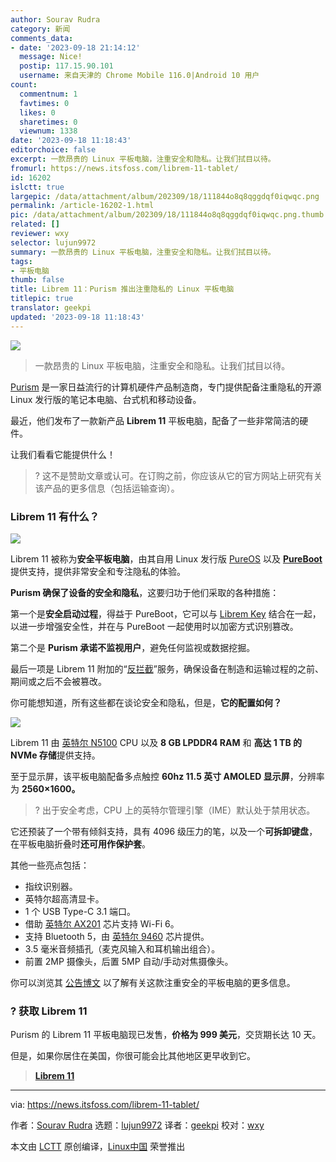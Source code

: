 ```yaml
---
author: Sourav Rudra
category: 新闻
comments_data:
- date: '2023-09-18 21:14:12'
  message: Nice!
  postip: 117.15.90.101
  username: 来自天津的 Chrome Mobile 116.0|Android 10 用户
count:
  commentnum: 1
  favtimes: 0
  likes: 0
  sharetimes: 0
  viewnum: 1338
date: '2023-09-18 11:18:43'
editorchoice: false
excerpt: 一款昂贵的 Linux 平板电脑，注重安全和隐私。让我们拭目以待。
fromurl: https://news.itsfoss.com/librem-11-tablet/
id: 16202
islctt: true
largepic: /data/attachment/album/202309/18/111844o8q8qggdqf0iqwqc.png
permalink: /article-16202-1.html
pic: /data/attachment/album/202309/18/111844o8q8qggdqf0iqwqc.png.thumb.jpg
related: []
reviewer: wxy
selector: lujun9972
summary: 一款昂贵的 Linux 平板电脑，注重安全和隐私。让我们拭目以待。
tags:
- 平板电脑
thumb: false
title: Librem 11：Purism 推出注重隐私的 Linux 平板电脑
titlepic: true
translator: geekpi
updated: '2023-09-18 11:18:43'
---
```


![](/data/attachment/album/202309/18/111844o8q8qggdqf0iqwqc.png)



> 
> 一款昂贵的 Linux 平板电脑，注重安全和隐私。让我们拭目以待。
> 
> 
> 


[Purism](https://puri.sm/) 是一家日益流行的计算机硬件产品制造商，专门提供配备注重隐私的开源 Linux 发行版的笔记本电脑、台式机和移动设备。


最近，他们发布了一款新产品 **Librem 11** 平板电脑，配备了一些非常简洁的硬件。


让我们看看它能提供什么！



> 
> ? 这不是赞助文章或认可。在订购之前，你应该从它的官方网站上研究有关该产品的更多信息（包括运输查询）。
> 
> 
> 


### Librem 11 有什么？


![](/data/attachment/album/202309/18/111844otctpt2tp0eot2to.jpg)


Librem 11 被称为**安全平板电脑**，由其自用 Linux 发行版 [PureOS](https://www.pureos.net/) 以及 **[PureBoot](https://puri.sm/projects/pureboot/)** 提供支持，提供非常安全和专注隐私的体验。


**Purism 确保了设备的安全和隐私**，这要归功于他们采取的各种措施：


第一个是**安全启动过程**，得益于 PureBoot，它可以与 [Librem Key](https://puri.sm/products/librem-key/) 结合在一起，以进一步增强安全性，并在与 PureBoot 一起使用时以加密方式识别篡改。


第二个是 **Purism 承诺不监视用户**，避免任何监视或数据挖掘。


最后一项是 Librem 11 附加的“[反拦截](https://puri.sm/posts/anti-interdiction-services/)”服务，确保设备在制造和运输过程的之前、期间或之后不会被篡改。


你可能想知道，所有这些都在谈论安全和隐私，但是，**它的配置如何？**


![](/data/attachment/album/202309/18/111845y3eig0fdgcgr9rgx.jpg)


Librem 11 由 [英特尔 N5100](https://www.intel.com/content/www/us/en/products/sku/212329/intel-celeron-processor-n5100-4m-cache-up-to-2-80-ghz/specifications.html) CPU 以及 **8 GB LPDDR4 RAM** 和 **高达 1 TB 的 NVMe 存储**提供支持。


至于显示屏，该平板电脑配备多点触控 **60hz 11.5 英寸 AMOLED 显示屏**，分辨率为 **2560×1600。**



> 
> ? 出于安全考虑，CPU 上的英特尔管理引擎（IME）默认处于禁用状态。
> 
> 
> 


它还预装了一个带有倾斜支持，具有 4096 级压力的笔，以及一个**可拆卸键盘**，在平板电脑折叠时**还可用作保护套**。


其他一些亮点包括：


* 指纹识别器。
* 英特尔超高清显卡。
* 1 个 USB Type-C 3.1 端口。
* 借助 [英特尔 AX201](https://www.intel.com/content/www/us/en/products/sku/130293/intel-wifi-6-ax201-gig/specifications.html) 芯片支持 Wi-Fi 6。
* 支持 Bluetooth 5，由 [英特尔 9460](https://www.intel.com/content/www/us/en/products/sku/99446/intel-wirelessac-9560/specifications.html) 芯片提供。
* 3.5 毫米音频插孔（麦克风输入和耳机输出组合）。
* 前置 2MP 摄像头，后置 5MP 自动/手动对焦摄像头。


你可以浏览其 [公告博文](https://puri.sm/posts/purism-launches-new-secure-librem-11-tablet/) 以了解有关这款注重安全的平板电脑的更多信息。


### ? 获取 Librem 11


Purism 的 Librem 11 平板电脑现已发售，**价格为 999 美元**，交货期长达 10 天。


但是，如果你居住在美国，你很可能会比其他地区更早收到它。



> 
> **[Librem 11](https://shop.puri.sm/shop/librem-11/)**
> 
> 
> 




---


via: <https://news.itsfoss.com/librem-11-tablet/>


作者：[Sourav Rudra](https://news.itsfoss.com/author/sourav/) 选题：[lujun9972](https://github.com/lujun9972) 译者：[geekpi](https://github.com/geekpi) 校对：[wxy](https://github.com/wxy)


本文由 [LCTT](https://github.com/LCTT/TranslateProject) 原创编译，[Linux中国](https://linux.cn/) 荣誉推出
